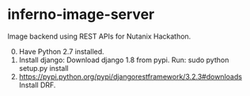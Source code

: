 # inferno-image-server

Image backend using REST APIs for Nutanix Hackathon.

0. Have Python 2.7 installed.
1. Install django: Download django 1.8 from pypi. Run: sudo python setup.py install
2. https://pypi.python.org/pypi/djangorestframework/3.2.3#downloads Install DRF.
